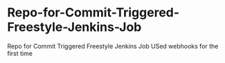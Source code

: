 # Repo-for-Commit-Triggered-Freestyle-Jenkins-Job
Repo for Commit Triggered Freestyle Jenkins Job
USed webhooks for the first time
